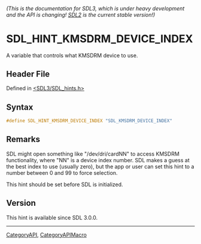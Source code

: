 ###### (This is the documentation for SDL3, which is under heavy development and the API is changing! [SDL2](https://wiki.libsdl.org/SDL2/) is the current stable version!)
# SDL_HINT_KMSDRM_DEVICE_INDEX

A variable that controls what KMSDRM device to use.

## Header File

Defined in [<SDL3/SDL_hints.h>](https://github.com/libsdl-org/SDL/blob/main/include/SDL3/SDL_hints.h)

## Syntax

```c
#define SDL_HINT_KMSDRM_DEVICE_INDEX "SDL_KMSDRM_DEVICE_INDEX"
```

## Remarks

SDL might open something like "/dev/dri/cardNN" to access KMSDRM
functionality, where "NN" is a device index number. SDL makes a guess at
the best index to use (usually zero), but the app or user can set this hint
to a number between 0 and 99 to force selection.

This hint should be set before SDL is initialized.

## Version

This hint is available since SDL 3.0.0.

----
[CategoryAPI](CategoryAPI), [CategoryAPIMacro](CategoryAPIMacro)

